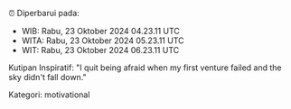 ⏰ Diperbarui pada:
- WIB: Rabu, 23 Oktober 2024 04.23.11 UTC
- WITA: Rabu, 23 Oktober 2024 05.23.11 UTC
- WIT: Rabu, 23 Oktober 2024 06.23.11 UTC

Kutipan Inspiratif:
"I quit being afraid when my first venture failed and the sky didn't fall down."


Kategori: motivational

